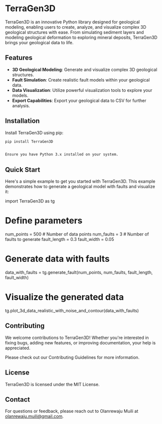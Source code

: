 # TerraGen3D

TerraGen3D is an innovative Python library designed for geological modeling, enabling users to create, analyze, and visualize complex 3D geological structures with ease. From simulating sediment layers and modeling geological deformation to exploring mineral deposits, TerraGen3D brings your geological data to life.

## Features

- **3D Geological Modeling**: Generate and visualize complex 3D geological structures.
- **Fault Simulation**: Create realistic fault models within your geological data.
- **Data Visualization**: Utilize powerful visualization tools to explore your models.
- **Export Capabilities**: Export your geological data to CSV for further analysis.

## Installation

Install TerraGen3D using pip:

```bash
pip install TerraGen3D


Ensure you have Python 3.x installed on your system.
```
## Quick Start
Here's a simple example to get you started with TerraGen3D. This example demonstrates how to generate a geological model with faults and visualize it:

import TerraGen3D as tg

# Define parameters
num_points = 500  # Number of data points
num_faults = 3    # Number of faults to generate
fault_length = 0.3
fault_width = 0.05

# Generate data with faults
data_with_faults = tg.generate_fault(num_points, num_faults, fault_length, fault_width)

# Visualize the generated data
tg.plot_3d_data_realistic_with_noise_and_contour(data_with_faults)


## Contributing
We welcome contributions to TerraGen3D! Whether you're interested in fixing bugs, adding new features, or improving documentation, your help is appreciated.

Please check out our Contributing Guidelines for more information.


## License
TerraGen3D is licensed under the MIT License.


## Contact
For questions or feedback, please reach out to Olanrewaju Muili at olanrewaju.muili@gmail.com.